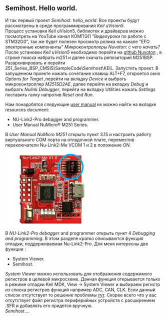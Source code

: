## Semihost. Hello world.  
И так первый проект *Semihost. hello_world*. Все проекты будут рассмотрены в среде программирования *Keil uVision5*.   
Процесс установки Keil uVision5, библиотек и драйверов можно посмотреть на YouTube канал КОМПЭЛ "Видеоуроки по работе с STM32G0", так же будет полезен просмотр ролика на канале "EFO электронные компоненты" *Микроконтроллеры Nuvoton: с чего начать?*  
После установки *Keil uVision5* необходимо перейти на [github Nuvoton](https://github.com/OpenNuvoton) , в строке поиска набрать m251 и далее скачать репозиторий M251BSP. Разархивировать и перейти 251_Series_BSP_CMSIS\SampleCode\Semihost\KEIL. Запустить проект. В запущенном проекте нажать сочетание клавиш ALT+F7,  откроется окно *Options for Target* ,перейти на вкладку *Device* и выбрать микроконтроллер *M251SD2AE*, далее перейти на вкладку *Debug* и выбрать *Nulink Debugger*,  перейти на вкладку Utilities нажать *Settings*  поставить галку напротив *Reset and Run*.   

Hам понадобятся следующие [user manual](https://www.nuvoton.com/products/microcontrollers/arm-cortex-m23-mcus/m251-m252-series) их можно найти на  вкладке resources document:   
+ NU-Link2-Pro debagger and programmer.  
+ User Manual NuMicro® M251 Series.  

В *User Manual NuMicro M251* открыть пункт 3.15 и настроить работу виртуального COM порта на отладочной плате, переместив  переключатели Nu-Link2-Me VCOM 1 и 2 в положение *ON*.   

![alt-текст](https://github.com/PivnevNikolay/Nuvoton-Development-Tool/blob/master/NuMaker-M251SD/001_Semihost/photos/001.jpg "")   

В *NU-Link2-Pro debagger* and programmer открыть пункт 4 *Debugging and programming*. В этом разделе кратко описываются функция отладки, поддерживаемая Nu-Link2-Pro. Для меня интересны две функции :  

+ System Viewer.
+ Semihost.  

*System Viewer* можно использовать для отображения содержимого регистров в целевой микросхеме. Данная функция открывается только в режиме отладки Keil MDK,  View → System Viewer и выбираем  регистр из  списка регистров функций  например ADC, CAN, CLK. Если данный список отсутствует то решение проблемы [тут](https://www.keil.com/support/man/docs/uv4/uv4_db_dbg_systemviewer_add.htm). Скорее всего что у вас отсутствует файл регистра периферийных устройств с расширением .SFR и добавлять его придется вручную.   
*Semihost*....
 
